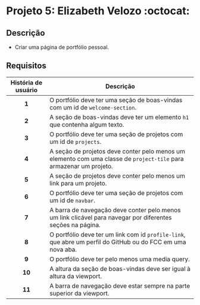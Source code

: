 # Projeto 5: Elizabeth Velozo :octocat:

## Descrição

- Criar uma página de portfólio pessoal.

## Requisitos

História de usuário   | Descrição
:--------------------:|-----------
**1**  | O portfólio deve ter uma seção de boas-vindas com um id de `welcome-section`.
**2**  | A seção de boas-vindas deve ter um elemento `h1` que contenha algum texto.
**3**  | O portfólio deve ter uma seção de projetos com um id de `projects`.
**4**  | A seção de projetos deve conter pelo menos um elemento com uma classe de `project-tile` para armazenar um projeto.
**5**  | A seção de projetos deve conter pelo menos um link para um projeto.
**6**  | O portfólio deve ter uma seção de projetos com um id de `navbar`.
**7**  | A barra de navegação deve conter pelo menos um link clicável para navegar por diferentes seções na página.
**8**  | O portfólio deve ter um link com id `profile-link`, que abre um perfil do GitHub ou do FCC em uma nova aba.
**9**  | O portfólio deve ter pelo menos uma media query.
**10** | A altura da seção de boas-vindas deve ser igual à altura da viewport.
**11** | A barra de navegação deve estar sempre na parte superior da viewport.